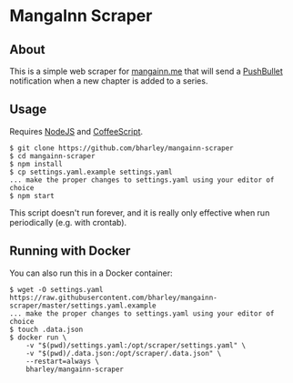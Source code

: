 # MangaInn Scraper
## About
This is a simple web scraper for [mangainn.me] that will send a [PushBullet] notification when a new chapter is added to a series.

## Usage
Requires [NodeJS] and [CoffeeScript].

    $ git clone https://github.com/bharley/mangainn-scraper
    $ cd mangainn-scraper
    $ npm install
    $ cp settings.yaml.example settings.yaml
    ... make the proper changes to settings.yaml using your editor of choice
    $ npm start

This script doesn't run forever, and it is really only effective when run periodically (e.g. with crontab).

## Running with Docker
You can also run this in a Docker container:

    $ wget -O settings.yaml https://raw.githubusercontent.com/bharley/mangainn-scraper/master/settings.yaml.example
    ... make the proper changes to settings.yaml using your editor of choice
    $ touch .data.json
    $ docker run \
        -v "$(pwd)/settings.yaml:/opt/scraper/settings.yaml" \
        -v "$(pwd)/.data.json:/opt/scraper/.data.json" \
        --restart=always \
        bharley/mangainn-scraper

[mangainn.me]: http://www.mangainn.me
[PushBullet]: https://www.pushbullet.com
[NodeJS]: https://nodejs.org
[CoffeeScript]: http://coffeescript.org

